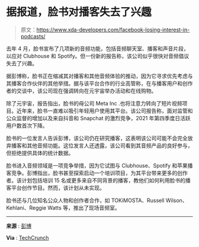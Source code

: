 # 据报道，脸书对播客失去了兴趣

> 原文：<https://www.xda-developers.com/facebook-losing-interest-in-podcasts/>

去年 4 月，脸书宣布了几项新的音频功能，包括音频聊天室、播客和声音片段，以应对 Clubhouse 和 Spotify。但一份新的报告称，该公司似乎很快对音频倡议失去了兴趣。

据彭博称，脸书正在缩减其对播客和其他音频体验的推动，因为它寻求优先考虑与其播客合作伙伴的其他举措。据与该平台合作的行业高管称，在与播客用户和创作者的交谈中，该公司现在强调转向在元宇宙举办活动和在线购物。

除了元宇宙，报告指出，脸书的母公司 Meta Inc .也将注意力转向了短片视频项目。近年来，脸书一直难以吸引年轻用户使用其平台。该公司报告称，面对监管和公众监督的增加以及来自抖音和 Snapchat 的激烈竞争，2021 年第四季度日活跃用户数首次下降。

脸书的一位发言人告诉彭博，该公司仍在研究播客，这表明该公司可能不会完全放弃播客和其他音频功能。这位发言人还透露，该公司看到其音频产品的良好参与，但拒绝提供具体的统计数据。

脸书进入音频领域是一项竞争举措，因为它试图与 Clubhouse、Spotify 和苹果播客竞争。彭博指出，脸书甚至探索启动一个培训项目，为其平台带来更多的创作者。该计划包括培训 15 名或更多来自不同背景的播客，教他们如何利用脸书的播客平台创作节目。然而，该计划从未实现。

脸书还与几位知名公众人物和创作者合作，如 TOKiMOSTA、Russell Wilson、Kehlani、Reggie Watts 等，推出了现场音频室。

* * *

**来源** : [彭博](https://www.xda-developers.com/facebook-live-audio-rooms-us-launch/)

**Via** : [TechCrunch](https://techcrunch.com/2022/04/18/facebook-reportedly-losing-interest-podcasting/)
